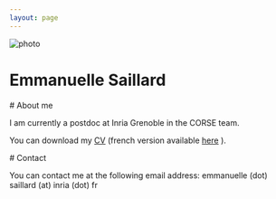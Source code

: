 ```yaml
---
layout: page
---
```


<div class="page-header row">
<div class="col-sm-2 prof-picture"><img src="{{site.baseurl}}/resources/moi.jpg" title="photo"/></div>
<div class="col-sm-10"><h1>Emmanuelle Saillard</h1></div>
</div>



<div class="well" markdown="1">
# About me

<p>
I am currently a postdoc at Inria Grenoble in the CORSE team.
</p>

<p>
You can download my <a href="{{site.baseurl}}/resources/cv_eng.pdf" target="_blank">CV</a> (french version available <a href="{{site.baseurl}}/resources/cv_french.pdf" target="_blank">here</a> ).
</p>

</div>



<div class="well" markdown="1">
# Contact

You can contact me at the following email address: emmanuelle (dot) saillard (at) inria (dot) fr

</div>


